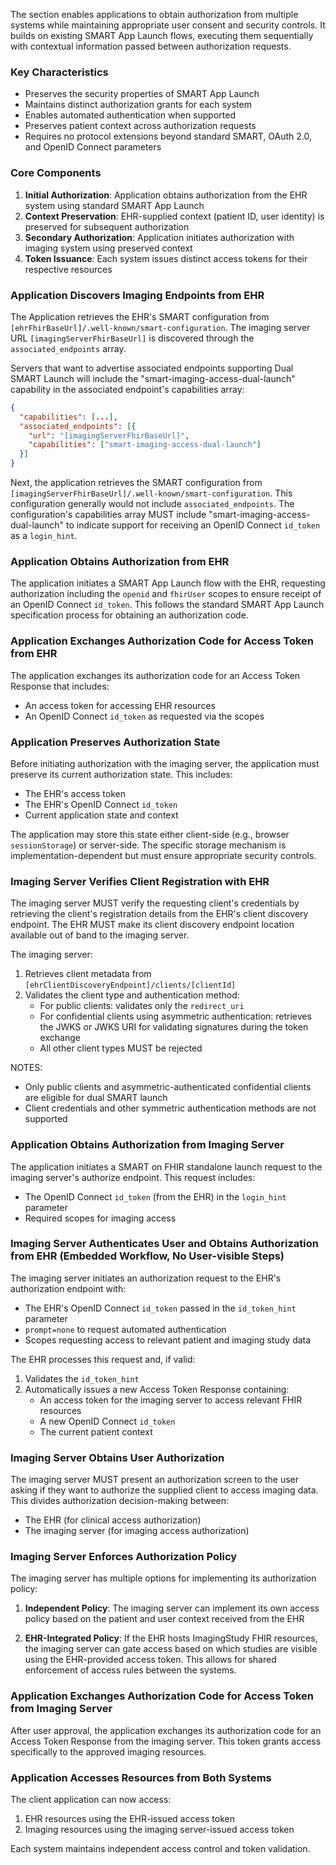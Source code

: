 The section enables applications to obtain authorization from multiple systems while maintaining appropriate user consent and security controls. It builds on existing SMART App Launch flows, executing them sequentially with contextual information passed between authorization requests.

### Key Characteristics

- Preserves the security properties of SMART App Launch
- Maintains distinct authorization grants for each system
- Enables automated authentication when supported
- Preserves patient context across authorization requests
- Requires no protocol extensions beyond standard SMART, OAuth 2.0, and OpenID Connect parameters

### Core Components

1. **Initial Authorization**: Application obtains authorization from the EHR system using standard SMART App Launch
2. **Context Preservation**: EHR-supplied context (patient ID, user identity) is preserved for subsequent authorization
3. **Secondary Authorization**: Application initiates authorization with imaging system using preserved context
4. **Token Issuance**: Each system issues distinct access tokens for their respective resources

### Application Discovers Imaging Endpoints from EHR

The Application retrieves the EHR's SMART configuration from `[ehrFhirBaseUrl]/.well-known/smart-configuration`. The imaging server URL `[imagingServerFhirBaseUrl]` is discovered through the `associated_endpoints` array.

Servers that want to advertise associated endpoints supporting Dual SMART Launch will include the "smart-imaging-access-dual-launch" capability in the associated endpoint's capabilities array:

```json
{
  "capabilities": [...],
  "associated_endpoints": [{
    "url": "[imagingServerFhirBaseUrl]",
    "capabilities": ["smart-imaging-access-dual-launch"]
  }]
}
```

Next, the application retrieves the SMART configuration from `[imagingServerFhirBaseUrl]/.well-known/smart-configuration`. This configuration generally would not include `associated_endpoints`. The configuration's capabilities array MUST include "smart-imaging-access-dual-launch" to indicate support for receiving an OpenID Connect `id_token` as a `login_hint`.

### Application Obtains Authorization from EHR 

The application initiates a SMART App Launch flow with the EHR, requesting authorization including the `openid` and `fhirUser` scopes to ensure receipt of an OpenID Connect `id_token`. This follows the standard SMART App Launch specification process for obtaining an authorization code.

### Application Exchanges Authorization Code for Access Token from EHR

The application exchanges its authorization code for an Access Token Response that includes:
- An access token for accessing EHR resources
- An OpenID Connect `id_token` as requested via the scopes

### Application Preserves Authorization State

Before initiating authorization with the imaging server, the application must preserve its current authorization state. This includes:

- The EHR's access token
- The EHR's OpenID Connect `id_token` 
- Current application state and context

The application may store this state either client-side (e.g., browser `sessionStorage`) or server-side. The specific storage mechanism is implementation-dependent but must ensure appropriate security controls.

### Imaging Server Verifies Client Registration with EHR

The imaging server MUST verify the requesting client's credentials by retrieving the client's registration details from the EHR's client discovery endpoint. The EHR MUST make its client discovery endpoint location available out of band to the imaging server.

The imaging server:
1. Retrieves client metadata from `[ehrClientDiscoveryEndpoint]/clients/[clientId]`
2. Validates the client type and authentication method:
   * For public clients: validates only the `redirect_uri`
   * For confidential clients using asymmetric authentication: retrieves the JWKS or JWKS URI for validating signatures during the token exchange
   * All other client types MUST be rejected

NOTES:
* Only public clients and asymmetric-authenticated confidential clients are eligible for dual SMART launch
* Client credentials and other symmetric authentication methods are not supported

### Application Obtains Authorization from Imaging Server

The application initiates a SMART on FHIR standalone launch request to the imaging server's authorize endpoint. This request includes:
- The OpenID Connect `id_token` (from the EHR) in the `login_hint` parameter
- Required scopes for imaging access

### Imaging Server Authenticates User and Obtains Authorization from EHR (Embedded Workflow, No User-visible Steps)

The imaging server initiates an authorization request to the EHR's authorization endpoint with:
- The EHR's OpenID Connect `id_token` passed in the `id_token_hint` parameter
- `prompt=none` to request automated authentication
- Scopes requesting access to relevant patient and imaging study data

The EHR processes this request and, if valid:
1. Validates the `id_token_hint`
2. Automatically issues a new Access Token Response containing:
   - An access token for the imaging server to access relevant FHIR resources
   - A new OpenID Connect `id_token`
   - The current patient context

### Imaging Server Obtains User Authorization

The imaging server MUST present an authorization screen to the user asking if they want to authorize the supplied client to access imaging data. This divides authorization decision-making between:
* The EHR (for clinical access authorization)
* The imaging server (for imaging access authorization)

### Imaging Server Enforces Authorization Policy

The imaging server has multiple options for implementing its authorization policy:

1. **Independent Policy**: The imaging server can implement its own access policy based on the patient and user context received from the EHR

2. **EHR-Integrated Policy**: If the EHR hosts ImagingStudy FHIR resources, the imaging server can gate access based on which studies are visible using the EHR-provided access token. This allows for shared enforcement of access rules between the systems.

### Application Exchanges Authorization Code for Access Token from Imaging Server

After user approval, the application exchanges its authorization code for an Access Token Response from the imaging server. This token grants access specifically to the approved imaging resources.

### Application Accesses Resources from Both Systems

The client application can now access:
1. EHR resources using the EHR-issued access token
2. Imaging resources using the imaging server-issued access token

Each system maintains independent access control and token validation.
